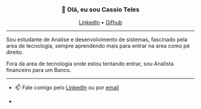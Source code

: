 <h3 align="center">👋 Olá, eu sou Cassio Teles</h3>

<p align="center">
  <a href="https://www.linkedin.com/in/cassio-rodrigo-teles">LinkedIn</a> •
  <a href="https://github.com/cassio-teles">Gifhub</a>
</p>

---
Sou  estudante de Analise e desenvolvimento de sistemas, fascinado pela area de tecnologia, sempre aprendendo mais para entrar na area como pé direito.

Fora da area de tecnologia onde estou tentando entrar, sou Analista financeiro para um Banco.

---

- 📫 Fale comigo pelo [LinkedIn](https://www.linkedin.com/in/cassio-rodrigo-teles_) ou por [email](didigoca@live.com)

- 
